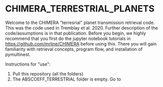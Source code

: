 # CHIMERA_TERRESTRIAL_PLANETS
Welcome to the CHIMERA "terresrial" planet transmission retrieval code. This was the code used in Tremblay et al. 2020. Further description of the code/assumptions is in that publication.  Before you begin, we highly recommend that you first do the jupyter notebook tutorials in https://github.com/mrline/CHIMERA before using this.  There you will gain familiarity with retrieval concepts, program flow, and installation of pymultinest.  

Instructions for "use":
1. Pull this repository (all the folders)
2. The ABSCOEFF_TERRESTRIAL folder is empty.  Go to 
